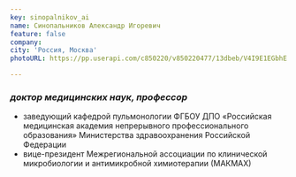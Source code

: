 ```yaml
---
key: sinopalnikov_ai
name: Синопальников Александр Игоревич
feature: false
company: 
city: 'Россия, Москва'
photoURL: https://pp.userapi.com/c850220/v850220477/13dbeb/V4I9E1EGbhE.jpg

---
```


### *доктор медицинских наук, профессор*

- заведующий кафедрой пульмонологии ФГБОУ ДПО «Российская медицинская академия непрерывного профессионального образования» Министерства здравоохранения Российской Федерации
- вице-президент Межрегиональной ассоциации по клинической микробиологии и антимикробной химиотерапии (МАКМАХ)